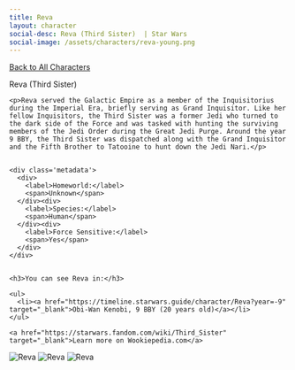 ```yaml
---
title: Reva
layout: character
social-desc: Reva (Third Sister)  | Star Wars
social-image: /assets/characters/reva-young.png
---
```

<a href="/character" class="smaller">Back to All Characters</a>

<div class="character-profile container">
  <div class="col-10">
    <p>
    Reva (Third Sister)             
    </p>

    <p>Reva served the Galactic Empire as a member of the Inquisitorius during the Imperial Era, briefly serving as Grand Inquisitor. Like her fellow Inquisitors, the Third Sister was a former Jedi who turned to the dark side of the Force and was tasked with hunting the surviving members of the Jedi Order during the Great Jedi Purge. Around the year 9 BBY, the Third Sister was dispatched along with the Grand Inquisitor and the Fifth Brother to Tatooine to hunt down the Jedi Nari.</p>


    <div class='metadata'>
      <div>
        <label>Homeworld:</label>
        <span>Unknown</span>
      </div><div>
        <label>Species:</label>
        <span>Human</span>
      </div><div>
        <label>Force Sensitive:</label>
        <span>Yes</span>
      </div>
    </div>


    <h3>You can see Reva in:</h3>

    <ul>
      <li><a href="https://timeline.starwars.guide/character/Reva?year=-9" target="_blank">Obi-Wan Kenobi, 9 BBY (20 years old)</a></li>
    </ul>

    <a href="https://starwars.fandom.com/wiki/Third_Sister" target="_blank">Learn more on Wookiepedia.com</a>
  </div>
  <div class="character_image col-2">
    <img src="https://timeline.starwars.guide//images/reva-young.png" alt="Reva" />
<img src="https://timeline.starwars.guide//images/reva.png" alt="Reva" />
    <img src="https://timeline.starwars.guide//images/reva-young.png" alt="Reva" />
    <ins class="adsbygoogle"
      style="display:block"
      data-ad-client="ca-pub-6056590143595280"
      data-ad-slot="1622037034"
      data-ad-format="auto"
      data-full-width-responsive="true"></ins>
    <script>
        (adsbygoogle = window.adsbygoogle || []).push({});
    </script>
  </div>
</div>
